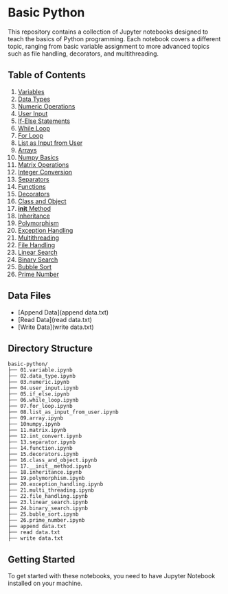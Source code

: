 # Basic Python

This repository contains a collection of Jupyter notebooks designed to teach the basics of Python programming. Each notebook covers a different topic, ranging from basic variable assignment to more advanced topics such as file handling, decorators, and multithreading.

## Table of Contents

1. [Variables](01.variable.ipynb)
2. [Data Types](02.data_type.ipynb)
3. [Numeric Operations](03.numeric.ipynb)
4. [User Input](04.user_input.ipynb)
5. [If-Else Statements](05.if_else.ipynb)
6. [While Loop](06.while_loop.ipynb)
7. [For Loop](07.for_loop.ipynb)
8. [List as Input from User](08.list_as_input_from_user.ipynb)
9. [Arrays](09.array.ipynb)
10. [Numpy Basics](10numpy.ipynb)
11. [Matrix Operations](11.matrix.ipynb)
12. [Integer Conversion](12.int_convert.ipynb)
13. [Separators](13.separator.ipynb)
14. [Functions](14.function.ipynb)
15. [Decorators](15.decorators.ipynb)
16. [Class and Object](16.class_and_object.ipynb)
17. [__init__ Method](17.__init__method.ipynb)
18. [Inheritance](18.inheritance.ipynb)
19. [Polymorphism](19.polymorphism.ipynb)
20. [Exception Handling](20.exception_handling.ipynb)
21. [Multithreading](21.multi_threading.ipynb)
22. [File Handling](22.file_handling.ipynb)
23. [Linear Search](23.linear_search.ipynb)
24. [Binary Search](24.binary_search.ipynb)
25. [Bubble Sort](25.buble_sort.ipynb)
26. [Prime Number](26.prime_number.ipynb)

## Data Files
- [Append Data](append data.txt)
- [Read Data](read data.txt)
- [Write Data](write data.txt)


## Directory Structure

```plaintext
basic-python/
├── 01.variable.ipynb
├── 02.data_type.ipynb
├── 03.numeric.ipynb
├── 04.user_input.ipynb
├── 05.if_else.ipynb
├── 06.while_loop.ipynb
├── 07.for_loop.ipynb
├── 08.list_as_input_from_user.ipynb
├── 09.array.ipynb
├── 10numpy.ipynb
├── 11.matrix.ipynb
├── 12.int_convert.ipynb
├── 13.separator.ipynb
├── 14.function.ipynb
├── 15.decorators.ipynb
├── 16.class_and_object.ipynb
├── 17.__init__method.ipynb
├── 18.inheritance.ipynb
├── 19.polymorphism.ipynb
├── 20.exception_handling.ipynb
├── 21.multi_threading.ipynb
├── 22.file_handling.ipynb
├── 23.linear_search.ipynb
├── 24.binary_search.ipynb
├── 25.buble_sort.ipynb
├── 26.prime_number.ipynb
├── append data.txt
├── read data.txt
├── write data.txt
```
## Getting Started

To get started with these notebooks, you need to have Jupyter Notebook installed on your machine.



